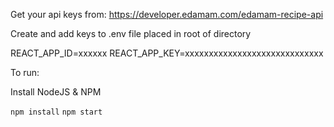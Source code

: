 
Get your api keys from: 
	https://developer.edamam.com/edamam-recipe-api

Create and add keys to .env file placed in root of directory

REACT_APP_ID=xxxxxx
REACT_APP_KEY=xxxxxxxxxxxxxxxxxxxxxxxxxxxxx

To run: 

Install NodeJS & NPM

```npm install```
```npm start```
